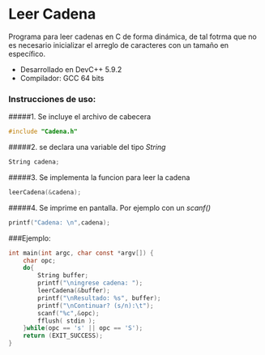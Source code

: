 Leer Cadena
====================
Programa para leer cadenas en C de forma dinámica, de tal fotrma que no es necesario inicializar el arreglo de caracteres con un tamaño en específico.

 - Desarrollado en DevC++ 5.9.2
 - Compilador: GCC 64 bits


### Instrucciones de uso:

#####1. Se incluye el archivo de cabecera
~~~c
#include "Cadena.h"
~~~
#####2. se declara una variable del tipo *String*
~~~c
String cadena;
~~~
#####3. Se implementa la funcion para leer la cadena
~~~c
leerCadena(&cadena);
~~~
#####4. Se imprime en pantalla. Por ejemplo con un *scanf()*
~~~c
printf("Cadena: \n",cadena);
~~~
###Ejemplo:
~~~c
int main(int argc, char const *argv[]) {
    char opc;
    do{
        String buffer;
        printf("\ningrese cadena: ");
        leerCadena(&buffer);
        printf("\nResultado: %s", buffer);
        printf("\nContinuar? (s/n):\t");
        scanf("%c",&opc);
        fflush( stdin );
    }while(opc == 's' || opc == 'S');
    return (EXIT_SUCCESS);
}
~~~
